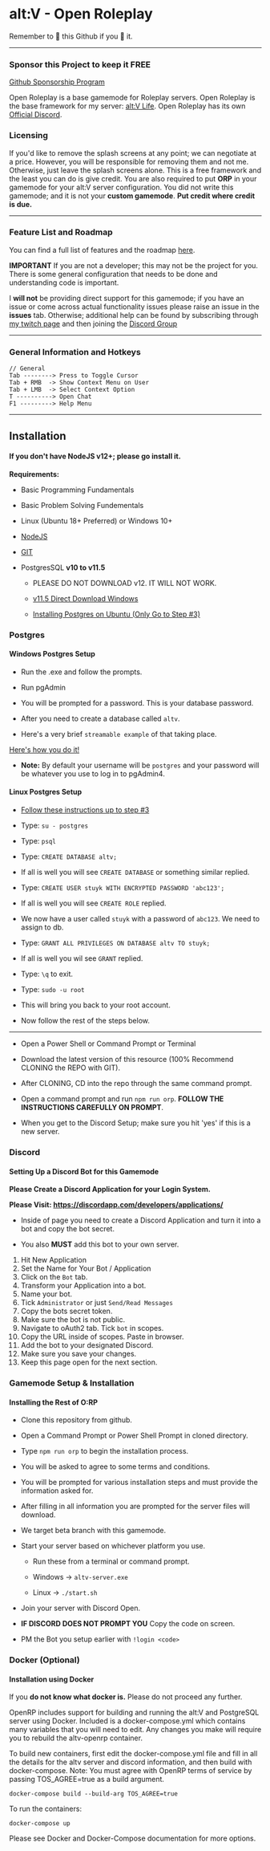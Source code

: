 # alt:V - Open Roleplay

Remember to 🌟 this Github if you 💖 it.

---

### Sponsor this Project to keep it **FREE**

[Github Sponsorship Program](https://www.github.com/sponsors/stuyk)

Open Roleplay is a base gamemode for Roleplay servers.
Open Roleplay is the base framework for my server: [alt:V Life](https://discord.gg/fc7P9eH).
Open Roleplay has its own [Official Discord](https://discord.gg/WbzTJXW).

### Licensing

If you'd like to remove the splash screens at any point; we can negotiate at a price. However, you will be responsible for removing them and not me. Otherwise, just leave the splash screens alone. This is a free framework and the least you can do is give credit. You are also required to put **ORP** in your gamemode for your alt:V server configuration. You did not write this gamemode; and it is not your **custom gamemode**. **Put credit where credit is due.**

---

### Feature List and Roadmap

You can find a full list of features and the roadmap [here](https://docs.google.com/document/d/19f9xTn6m3qVfUZYV6cQ8dMstLLdfYC2BavTV7YpzfLc/).

**IMPORTANT** If you are not a developer; this may not be the project for you. There is some general configuration that needs to be done and understanding code is important.

I **will not** be providing direct support for this gamemode; if you have an issue or come across actual functionality issues please raise an issue in the **issues** tab. Otherwise; additional help can be found by subscribing through [my twitch page](https://www.twitch.tv/stuyksoft/) and then joining the [Discord Group](https://discord.gg/gVfJkcs)

---

### General Information and Hotkeys

```
// General
Tab --------> Press to Toggle Cursor
Tab + RMB  -> Show Context Menu on User
Tab + LMB  -> Select Context Option
T ----------> Open Chat
F1 ---------> Help Menu
```

---

## Installation

#### If you don't have NodeJS v12+; please go install it.

**Requirements:**

-   Basic Programming Fundamentals

-   Basic Problem Solving Fundementals

-   Linux (Ubuntu 18+ Preferred) or Windows 10+

-   [NodeJS](https://nodejs.org/en/)

-   [GIT](https://git-scm.com/downloads)

-   PostgresSQL **v10 to v11.5**

    -   PLEASE DO NOT DOWNLOAD v12. IT WILL NOT WORK.

    -   [v11.5 Direct Download Windows](https://get.enterprisedb.com/postgresql/postgresql-11.5-1-windows-x64.exe)

    -   [Installing Postgres on Ubuntu (Only Go to Step #3)](https://tecadmin.net/install-postgresql-server-on-ubuntu/)

### Postgres

#### Windows Postgres Setup

-   Run the .exe and follow the prompts.

-   Run pgAdmin

-   You will be prompted for a password. This is your database password.

-   After you need to create a database called `altv`.

-   Here's a very brief `streamable example` of that taking place.

[Here's how you do it!](https://streamable.com/oq73f)

-   **Note:** By default your username will be `postgres` and your password will be whatever you use to log in to pgAdmin4.

#### Linux Postgres Setup

-   [Follow these instructions up to step #3](https://tecadmin.net/install-postgresql-server-on-ubuntu/)

-   Type: `su - postgres`

-   Type: `psql`

-   Type: `CREATE DATABASE altv;`

-   If all is well you will see `CREATE DATABASE` or something similar replied.

-   Type: `CREATE USER stuyk WITH ENCRYPTED PASSWORD 'abc123';`

-   If all is well you will see `CREATE ROLE` replied.

-   We now have a user called `stuyk` with a password of `abc123`. We need to assign to db.

-   Type: `GRANT ALL PRIVILEGES ON DATABASE altv TO stuyk;`

-   If all is well you wil see `GRANT` replied.

-   Type: `\q` to exit.

-   Type: `sudo -u root`

-   This will bring you back to your root account.

-   Now follow the rest of the steps below.

---

-   Open a Power Shell or Command Prompt or Terminal

-   Download the latest version of this resource (100% Recommend CLONING the REPO with GIT).

-   After CLONING, CD into the repo through the same command prompt.

-   Open a command prompt and run `npm run orp`. **FOLLOW THE INSTRUCTIONS CAREFULLY ON PROMPT**.

-   When you get to the Discord Setup; make sure you hit 'yes' if this is a new server.

### Discord

#### Setting Up a Discord Bot for this Gamemode

**Please Create a Discord Application for your Login System.**

**Please Visit: https://discordapp.com/developers/applications/**

-   Inside of page you need to create a Discord Application and turn it into a bot and copy the bot secret.

-   You also **MUST** add this bot to your own server.

1. Hit New Application
2. Set the Name for Your Bot / Application
3. Click on the `Bot` tab.
4. Transform your Application into a bot.
5. Name your bot.
6. Tick `Administrator` or just `Send/Read Messages`
7. Copy the bots secret token.
8. Make sure the bot is not public.
9. Navigate to oAuth2 tab. Tick `bot` in scopes.
10. Copy the URL inside of scopes. Paste in browser.
11. Add the bot to your designated Discord.
12. Make sure you save your changes.
13. Keep this page open for the next section.

### Gamemode Setup & Installation

#### Installing the Rest of O:RP

-   Clone this repository from github.

-   Open a Command Prompt or Power Shell Prompt in cloned directory.

-   Type `npm run orp` to begin the installation process.

-   You will be asked to agree to some terms and conditions.

-   You will be prompted for various installation steps and must provide the information asked for.

-   After filling in all information you are prompted for the server files will download.

-   We target beta branch with this gamemode.

-   Start your server based on whichever platform you use.

    -   Run these from a terminal or command prompt.

    -   Windows -> `altv-server.exe`

    -   Linux -> `./start.sh`

-   Join your server with Discord Open.

-   **IF DISCORD DOES NOT PROMPT YOU** Copy the code on screen.

-   PM the Bot you setup earlier with `!login <code>`

### Docker (Optional)

#### Installation using Docker

If you **do not know what docker is.** Please do not proceed any further.

OpenRP includes support for building and running the alt:V and PostgreSQL server using Docker. Included is a docker-compose.yml which contains many variables that you will need to edit. Any changes you make will require you to rebuild the altv-openrp container.

To build new containers, first edit the docker-compose.yml file and fill in all the details for the altv server and discord information, and then build with docker-compose. Note: You must agree with OpenRP terms of service by passing TOS_AGREE=true as a build argument.

```
docker-compose build --build-arg TOS_AGREE=true
```

To run the containers:

```
docker-compose up
```

Please see Docker and Docker-Compose documentation for more options.
